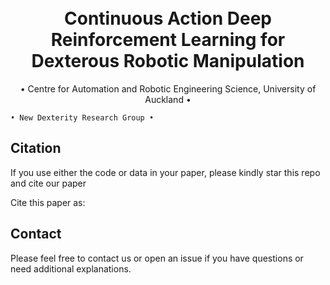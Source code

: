 <h1 align="center">
  <br>
Continuous Action Deep Reinforcement Learning for Dexterous Robotic Manipulation
  <br>
 </h1>
 
  <p align="center">
    • Centre for Automation and Robotic Engineering Science, University of Auckland •
  
    • New Dexterity Research Group •
  </p>















## Citation
If you use either the code or data in your paper, please kindly star this repo and cite our paper

Cite this paper as:

## Contact
Please feel free to contact us or open an issue if you have questions or need additional explanations.
